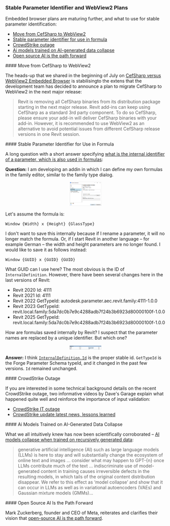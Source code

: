 <head>
<meta http-equiv="Content-Type" content="text/html; charset=utf-8">
<link rel="stylesheet" type="text/css" href="bc.css">
<!-- https://highlightjs.org/#usage
<link rel="stylesheet" href="https://cdnjs.cloudflare.com/ajax/libs/highlight.js/11.9.0/styles/default.min.css">
<script src="https://cdnjs.cloudflare.com/ajax/libs/highlight.js/11.9.0/highlight.min.js"></script>
<script>hljs.highlightAll();</script>
-->

<!-- https://prismjs.com -->
<link href="https://cdn.jsdelivr.net/npm/prismjs@1.29.0/themes/prism.min.css" rel="stylesheet" />
<script src="https://cdn.jsdelivr.net/npm/prismjs@1.29.0/components/prism-core.min.js"></script>
<script src="https://cdn.jsdelivr.net/npm/prismjs@1.29.0/plugins/autoloader/prism-autoloader.min.js"></script>
<style> code[class*=language-], pre[class*=language-] { font-size : 90%; } </style>
</head>

<!---



twitter:

 @AutodeskRevit #RevitAPI #BIM @DynamoBIM

&ndash; ...

linkedin:

#BIM #DynamoBIM #AutodeskAPS #Revit #API #IFC #SDK #Autodesk #AEC #adsk

the [Revit API discussion forum](http://forums.autodesk.com/t5/revit-api-forum/bd-p/160) thread

<center>
<img src="img/" alt="" title="" width="600"/>
<p style="font-size: 80%; font-style:italic"></p>
</center>

-->

### Stable Parameter Identifier and WebView2 Plans

Embedded browser plans are maturing further, and what to use for stable parameter identification:

- [Move from CefSharp to WebView2](#2)
- [Stable parameter identifier for use in formula](#3)
- [CrowdStrike outage](#4)
- [Ai models trained on AI-generated data collapse](#5)
- [Open source AI is the path forward](#6)

####<a name="2"></a> Move from CefSharp to WebView2

The heads-up that we shared in the beginning of July
on [CefSharp versus WebView2 Embedded Browser](https://thebuildingcoder.typepad.com/blog/2024/07/material-assets-chromium-and-sorting-schedules.html#3) is
stabilisingto the extens that the development team has decided to announce a plan to migrate CefSharp to WebView2 in the next major release:

> Revit is removing all CefSharp binaries from its distribution package starting in the next major release.
Revit add-ins can keep using CefSharp as a standard 3rd party component.
To do so CefSharp, please ensure your add-in will deliver CefSharp binaries with your add-in.
However, it is recommended to use WebView2 as an alternative to avoid potential issues from different CefSharp release versions in one Revit session.

####<a name="3"></a> Stable Parameter Identifier for Use in Formula

A long question with a short answer
specifying [what is the internal identifier of a parameter, which is also used in formulas](https://forums.autodesk.com/t5/revit-api-forum/what-is-the-internal-identifier-of-a-parameter-which-is-also/m-p/12907626/):

**Question:**
I am developing an addin in which I can define my own formulas in the family editor, similar to the family type dialog.

<center>
<img src="img/param_id_in_formula_1.png" alt="Parameter identifier in formula" title="Parameter identifier in formula" width="100"/>
</center>

Let's assume the formula is:

<pre><code class="language-cs">Window {Width} x {Height} {GlassType}</code></pre>

I don't want to save this internally because if I rename a parameter, it will no longer match the formula.
Or, if I start Revit in another language &ndash; for example German &ndash; the width and height parameters are no longer found.
I would like to save it as follows instead:

<pre><code class="language-cs">Window {GUID} x {GUID} {GUID}</code></pre>

What GUID can I use here?
The most obvious is the ID of `InternalDefinition`.
However, there have been several changes here in the last versions of Revit:

- Revit 2020 Id: 4111
- Revit 2021 Id: 4111
- Revit 2022 GetTypeId: autodesk.parameter.aec.revit.family:4111-1.0.0
- Revit 2023 GetTypeId: revit.local.family:5da7dc0b7e9c4288adb7f24b3b6923d80000100f-1.0.0
- Revit 2025 GetTypeId: revit.local.family:5da7dc0b7e9c4288adb7f24b3b6923d80000100f-1.0.0

How are formulas saved internally by Revit?
I suspect that the parameter names are replaced by a unique identifier.
But which one?

<center>
<img src="img/param_id_in_formula_2.png" alt="Parameter identifier in formula" title="Parameter identifier in formula" width="100"/>
</center>

**Answer:**
I think [`InternalDefinition.Id`](https://www.revitapidocs.com/2024/6b71158a-443a-7220-8934-5e86271984ee.htm) is the proper stable id.
`GetTypeId` is the Forge Parameter Schema typeId, and it changed in the past few versions.
`Id` remained unchanged.

####<a name="4"></a> CrowdStrike Outage

If you are interested in some technical background details on the recent CrowdStrike outage, two informative videos by Dave's Garage explain what happened quite well and reinforce the importance of input validation:

- [CrowdStrike IT outage](https://youtu.be/wAzEJxOo1ts)
- [CrowdStrike update latest news, lessons learned](https://youtu.be/ZHrayP-Y71Q)

####<a name="5"></a> Ai Models Trained on AI-Generated Data Collapse

What we all intuitively knew has now been scientifically corroborated &ndash;
[AI models collapse when trained on recursively generated data](https://www.nature.com/articles/s41586-024-07566-y):

> generative artificial intelligence (AI) such as large language models (LLMs) is here to stay and will substantially change the ecosystem of online text and images ... consider what may happen to GPT-{n} once LLMs contribute much of the text ... indiscriminate use of model-generated content in training causes irreversible defects in the resulting models, in which tails of the original content distribution disappear. We refer to this effect as ‘model collapse’ and show that it can occur in LLMs as well as in variational autoencoders (VAEs) and Gaussian mixture models (GMMs)...

####<a name="6"></a> Open Source AI Is the Path Forward

Mark Zuckerberg, founder and CEO of Meta, reiterates and clarifies their vision
that [open-source AI is the path forward](https://about.fb.com/news/2024/07/open-source-ai-is-the-path-forward/).

